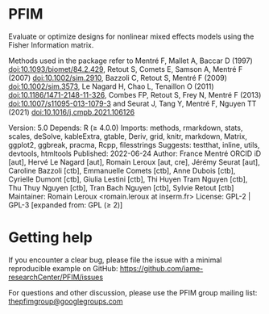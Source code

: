 # PFIM

Evaluate or optimize designs for nonlinear mixed effects models using the Fisher Information matrix. 

Methods used in the package refer to Mentré F, Mallet A, Baccar D (1997) <doi:10.1093/biomet/84.2.429>, Retout S, Comets E, Samson A, Mentré F (2007) <doi:10.1002/sim.2910>, Bazzoli C, Retout S, Mentré F (2009) <doi:10.1002/sim.3573>, Le Nagard H, Chao L, Tenaillon O (2011) <doi:10.1186/1471-2148-11-326>, Combes FP, Retout S, Frey N, Mentré F (2013) <doi:10.1007/s11095-013-1079-3> and Seurat J, Tang Y, Mentré F, Nguyen TT (2021) <doi:10.1016/j.cmpb.2021.106126>

Version:	5.0
Depends:	R (≥ 4.0.0)
Imports:	methods, rmarkdown, stats, scales, deSolve, kableExtra, gtable, Deriv, grid, knitr, markdown, Matrix, ggplot2, ggbreak, pracma, Rcpp, filesstrings
Suggests:	testthat, inline, utils, devtools, htmltools
Published:	2022-06-24
Author:	France Mentré ORCID iD [aut], Hervé Le Nagard [aut], Romain Leroux [aut, cre], Jérémy Seurat [aut], Caroline Bazzoli [ctb], Emmanuelle Comets [ctb], Anne Dubois [ctb], Cyrielle Dumont [ctb], Giulia Lestini [ctb], Thi Huyen Tram Nguyen [ctb], Thu Thuy Nguyen [ctb], Tran Bach Nguyen [ctb], Sylvie Retout [ctb]
Maintainer:	Romain Leroux <romain.leroux at inserm.fr>
License:	GPL-2 | GPL-3 [expanded from: GPL (≥ 2)]

# Getting help

If you encounter a clear bug, please file the issue with a minimal reproducible example on GitHub:
https://github.com/iame-researchCenter/PFIM/issues

For questions and other discussion, please use the PFIM group mailing list:
thepfimgroup@googlegroups.com
